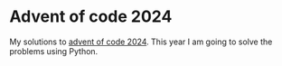 # Advent of code 2024

My solutions to [advent of code 2024](https://adventofcode.com/2024/). This year I am going to solve the problems using Python.
